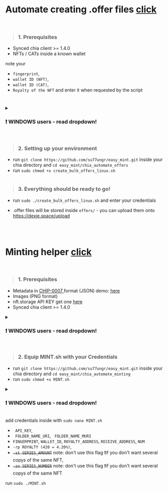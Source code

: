 <h1> Automate creating .offer files <a href="https://github.com/su77ungr/easy_mint/tree/main/chia_automate_offers"> click </a> </h1>
<br>

> <h3> 1. Prerequisites </h3>
 * Synced chia client >= 1.4.0 
 * NFTs / CATs inside a known wallet

note your 
 *  `fingerprint`, 
 *  `wallet ID (NFT)`, 
 *  `wallet ID (CAT)`,
 *  `Royalty of the NFT` and enter it when requested by the script
 
<h1> </h1>

<details>
<summary><h3>  ❗ WINDOWS users - read dropdown! </h3> </summary>


 * Install <a href="https://www.microsoft.com/store/productId/9MSVKQC78PK6"> WSL </a> (Windows Subsystem for Linux) and enter chia directory
 * with WSL path should be: `/mnt/{STORAGE}/Users/{USER}/AppData/Local/chia-blockchain/app-1.4.0/resources/app.asar.unpacked/daemon`
 * to simplify this path, we can use symlinks
 * run `sudo ln -s /mnt/{STORAGE}/Users/{USER}/AppData/Local/chia-blockchain/app-1.4.0/resources/app.asar.unpacked/daemon ~/chia`
 * `cd ~/chia` to access the newly linked directory; run `./chia.exe -h` to test everything is working as it should 
 * use the *create_bulk_offers.sh* script for the next steps instead of create_bulk_offers_linux.sh❗


</details>
<br>

> <h3> 2. Setting up your environment</h3>

 * run `git clone https://github.com/su77ungr/easy_mint.git` inside your chia directory and `cd easy_mint/chia_automate_offers`
 * run `sudo chmod +x create_bulk_offers_linux.sh`

 
<h1> </h1>

> <h3> 3. Everything should be ready to go!</h3>


 * run `sudo ./create_bulk_offers_linux.sh` and enter your credentials 
 
 * .offer files will be stored inside `offers/` - you can upload them onto https://dexie.space/upload
 
 <br><br>











<h1> Minting helper <a href="https://github.com/su77ungr/easy_mint/tree/main/chia_automate_minting"> click </a> </h1>
<br>
 
 > <h3> 1. Prerequisites </h3>
 * Metadata in <a href="https://github.com/Chia-Network/chips/blob/dc2e294b489ca0201a8e0f5ee9310650106bf7d2/assets/chip-0007/example.json"> CHIP-0007 </a> format (JSON) demo: <a href="https://raw.githubusercontent.com/bricksofchia/NFT1_metadata/main/metadata69.json"> here  </a>
 * Images (PNG format)
 * nft.storage API KEY get one <a href="https://nft.storage/"> here </a>
 * Synced chia client >= 1.4.0 
 
 <details>
<summary><h3>  ❗ WINDOWS users - read dropdown! </h3> </summary>


 * Install <a href="https://www.microsoft.com/store/productId/9MSVKQC78PK6"> WSL </a> (Windows Subsystem for Linux) and enter chia directory
 * with WSL path should be: `/mnt/{STORAGE}/Users/{USER}/AppData/Local/chia-blockchain/app-1.4.0/resources/app.asar.unpacked/daemon`
 * to simplify this path, we can use symlinks
 * run `sudo ln -s /mnt/{STORAGE}/Users/{USER}/AppData/Local/chia-blockchain/app-1.4.0/resources/app.asar.unpacked/daemon ~/chia`
 * `cd ~/chia` to access the newly linked directory; run `./chia.exe -h` to test everything is working as it should 


</details>

 <h1></h1>
 
 > <h3> 2. Equip MINT.sh with your Credentials </h3>
 * run `git clone https://github.com/su77ungr/easy_mint.git` inside your chia directory and `cd easy_mint/chia_automate_minting`
 * run `sudo chmod +x MINT.sh`
 <details>
<summary><h3>  ❗ WINDOWS users - read dropdown! </h3> </summary>

 * `sudo nano MINT.sh` change line 77 into  `cd  ~/chia && ./chia.exe wallet nft ... && cd /easy_mint/chia_automate_minting &&`  (line 77)  ❗


</details>
 
add credentials inside with `sudo nano MINT.sh`
 *  ` API_KEY`,  
 *  ` FOLDER_NAME_URI`, ` FOLDER_NAME_MURI`
 *  `FINGERPRINT`,  `WALLET_ID`,  `ROYALTY_ADDRESS`,   `RECEIVE_ADDRESS`,  `NUM`
 *  `-rp ROYALTY (420 = 4.20%)`,
 * ~~`-st SERIES_AMOUNT`~~ note: don't use this flag ❗if you don't want several copys of the same NFT,
 * ~~`-sn SERIES_NUMBER`~~ note: don't use this flag ❗if you don't want several copys of the same NFT

run `sudo ./MINT.sh`


<br><br>
 
 
